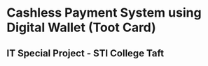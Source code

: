 # Cashless Payment System using Digital Wallet (Toot Card)

## IT Special Project - STI College Taft